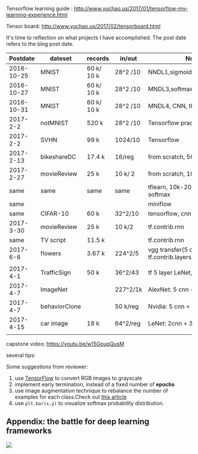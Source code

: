 Tensorflow learning guide : http://www.yuchao.us/2017/01/tensorflow-my-learning-experience.html

Tensor board: http://www.yuchao.us/2017/02/tensorboard.html 

It's time to reflection on what projects I have accomplished. The post date refers to the blog post date.

| Postdate   | dateset       | records    | in/out   | Note                                     |
| ---------- | ------------- | ---------- | -------- | ---------------------------------------- |
| 2016-10-25 | MNIST         | 60 k/ 10 k | 28^2 /10 | NNDL1,sigmoid                            |
| 2016-10-27 | MNIST         | 60 k/ 10 k | 28^2 /10 | MNDL3,softmax, cross entropy             |
| 2016-10-31 | MNIST         | 60 k/ 10 k | 28^2 /10 | MNDL4, CNN, theano                       |
| 2017-2-2   | notMNIST      | 520 k      | 28^2 /10 | Tensorflow practice                      |
| 2017-2-2   | SVHN          | 99 k       | 1024/10  | Tensorflow                               |
| 2017-2-13  | bikeshareDC   | 17.4 k     | 16/reg   | from scratch, 56-30-1 net                |
| 2017-2-27  | movieReview   | 25 k       | 10 k/ 2  | from scratch, 10k-10-1 net               |
| same       | same          | same       | same     | tflearn, 10k-200-25-2 softmax            |
| same       |               |            |          | miniflow                                 |
| same       | CIFAR-10      | 60 k       | 32^2/10  | tensorflow, cnn(32)-1024-10              |
| 2017-3-30  | movieReview   | 25 k       | 10 k/2   | tf.contrib.rnn                           |
| same       | TV script     | 11.5 k     |          | tf.contrib.rnn                           |
| 2017-6-6   | flowers       | 3.67 k     | 224^2/5  | vgg transfer(5 cnn)-256-5 tf.contrib.layers.fully_connected |
|            |               |            |          |                                          |
| 2017-4-1   | TrafficSign   | 50 k       | 36^2/43  | tf 5 layer LeNet, no dropout             |
| 2017-4-7   | ImageNet      |            | 227^2/1k | AlexNet: 5 cnn + 3 fc                    |
| 2017-4-7   | behaviorClone |            | 50 k/reg | Nvidia: 5 cnn + 4 fc, 5 M para           |
| 2017-4-15  | car image     | 18 k       | 64^2/reg | LeNet: 2cnn + 3 fc                       |
|            |               |            |          |                                          |

capstone video: https://youtu.be/w15GpupQusM

several tips:

Some suggestions from reviewer:

1. use [TensorFlow](https://www.tensorflow.org/api_docs/python/tf/image/rgb_to_grayscale) to convert RGB images to grayscale
2. implement early termination, instead of a fixed number of **epochs**
3. use image augmentation technique to rebalance the number of examples for each class.Check out [this article](https://medium.com/@vivek.yadav/dealing-with-unbalanced-data-generating-additional-data-by-jittering-the-original-image-7497fe2119c3#.wvp4g6hle)
4. use `plt.bar(x,y)` to visualize softmax probability distribution.

## Appendix: the battle for deep learning frameworks

![](https://leonardoaraujosantos.gitbooks.io/artificial-inteligence/content/more_images/DeepLibrariesOverview.jpg)